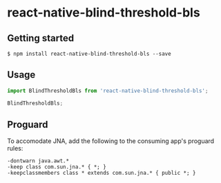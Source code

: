 # react-native-blind-threshold-bls

## Getting started

`$ npm install react-native-blind-threshold-bls --save`

## Usage

```javascript
import BlindThresholdBls from 'react-native-blind-threshold-bls';

BlindThresholdBls;
```

## Proguard

To accomodate JNA, add the following to the consuming app's proguard rules:

```
-dontwarn java.awt.*
-keep class com.sun.jna.* { *; }
-keepclassmembers class * extends com.sun.jna.* { public *; }
```